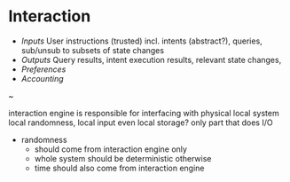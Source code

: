 # Interaction

- *Inputs*
    User instructions (trusted) incl. intents (abstract?), queries, sub/unsub to subsets of state changes
- *Outputs*
    Query results, intent execution results, relevant state changes, 
- *Preferences*
- *Accounting*

~

interaction engine is responsible for interfacing with physical local system
local randomness, local input
even local storage?
only part that does I/O

- randomness
    - should come from interaction engine only
    - whole system should be deterministic otherwise
    - time should also come from interaction engine